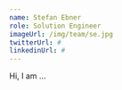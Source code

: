 ```yaml
---
name: Stefan Ebner
role: Solution Engineer
imageUrl: /img/team/se.jpg
twitterUrl: #
linkedinUrl: #
---
```


Hi, I am ...